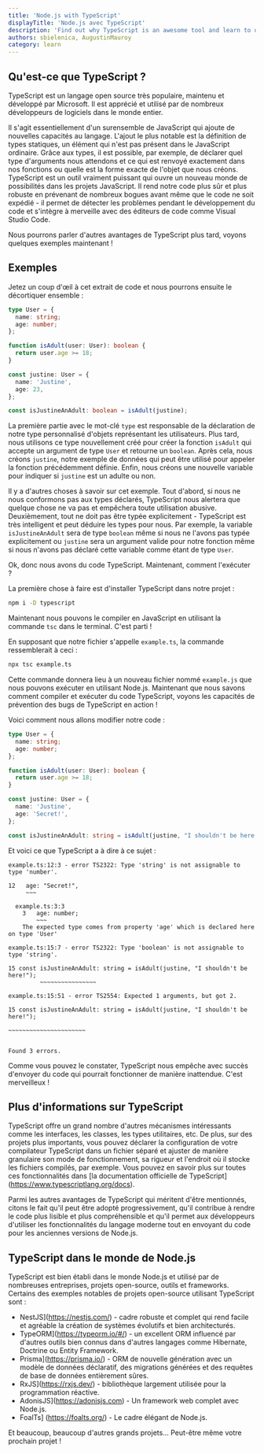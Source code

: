 ```yaml
---
title: 'Node.js with TypeScript'
displayTitle: 'Node.js avec TypeScript'
description: 'Find out why TypeScript is an awesome tool and learn to use it by yourself.'
authors: sbielenica, AugustinMauroy
category: learn
---
```


## Qu'est-ce que TypeScript ?

TypeScript est un langage open source très populaire, maintenu et développé par Microsoft. Il est apprécié et utilisé par de nombreux développeurs de logiciels dans le monde entier.

Il s'agit essentiellement d'un surensemble de JavaScript qui ajoute de nouvelles capacités au langage. L'ajout le plus notable est la définition de types statiques, un élément qui n'est pas présent dans le JavaScript ordinaire. Grâce aux types, il est possible, par exemple, de déclarer quel type d'arguments nous attendons et ce qui est renvoyé exactement dans nos fonctions ou quelle est la forme exacte de l'objet que nous créons. TypeScript est un outil vraiment puissant qui ouvre un nouveau monde de possibilités dans les projets JavaScript. Il rend notre code plus sûr et plus robuste en prévenant de nombreux bogues avant même que le code ne soit expédié - il permet de détecter les problèmes pendant le développement du code et s'intègre à merveille avec des éditeurs de code comme Visual Studio Code.

Nous pourrons parler d'autres avantages de TypeScript plus tard, voyons quelques exemples maintenant !

## Exemples

Jetez un coup d'œil à cet extrait de code et nous pourrons ensuite le décortiquer ensemble :

```ts
type User = {
  name: string;
  age: number;
};

function isAdult(user: User): boolean {
  return user.age >= 18;
}

const justine: User = {
  name: 'Justine',
  age: 23,
};

const isJustineAnAdult: boolean = isAdult(justine);
```

La première partie avec le mot-clé `type` est responsable de la déclaration de notre type personnalisé d'objets représentant les utilisateurs. Plus tard, nous utilisons ce type nouvellement créé pour créer la fonction `isAdult` qui accepte un argument de type `User` et retourne un `boolean`. Après cela, nous créons `justine`, notre exemple de données qui peut être utilisé pour appeler la fonction précédemment définie. Enfin, nous créons une nouvelle variable pour indiquer si `justine` est un adulte ou non.

Il y a d'autres choses à savoir sur cet exemple. Tout d'abord, si nous ne nous conformons pas aux types déclarés, TypeScript nous alertera que quelque chose ne va pas et empêchera toute utilisation abusive. Deuxièmement, tout ne doit pas être typée explicitement - TypeScript est très intelligent et peut déduire les types pour nous. Par exemple, la variable `isJustineAnAdult` sera de type `boolean` même si nous ne l'avons pas typée explicitement ou `justine` sera un argument valide pour notre fonction même si nous n'avons pas déclaré cette variable comme étant de type `User`.

Ok, donc nous avons du code TypeScript. Maintenant, comment l'exécuter ?

La première chose à faire est d'installer TypeScript dans notre projet :

```bash
npm i -D typescript
```

Maintenant nous pouvons le compiler en JavaScript en utilisant la commande `tsc` dans le terminal. C'est parti !

En supposant que notre fichier s'appelle `example.ts`, la commande ressemblerait à ceci :

```bash
npx tsc example.ts
```

Cette commande donnera lieu à un nouveau fichier nommé `example.js` que nous pouvons exécuter en utilisant Node.js.
Maintenant que nous savons comment compiler et exécuter du code TypeScript, voyons les capacités de prévention des bugs de TypeScript en action !

Voici comment nous allons modifier notre code :

```ts
type User = {
  name: string;
  age: number;
};

function isAdult(user: User): boolean {
  return user.age >= 18;
}

const justine: User = {
  name: 'Justine',
  age: 'Secret!',
};

const isJustineAnAdult: string = isAdult(justine, "I shouldn't be here!");
```

Et voici ce que TypeScript a à dire à ce sujet :

```console
example.ts:12:3 - error TS2322: Type 'string' is not assignable to type 'number'.

12   age: "Secret!",
     ~~~

  example.ts:3:3
    3   age: number;
        ~~~
    The expected type comes from property 'age' which is declared here on type 'User'

example.ts:15:7 - error TS2322: Type 'boolean' is not assignable to type 'string'.

15 const isJustineAnAdult: string = isAdult(justine, "I shouldn't be here!");
         ~~~~~~~~~~~~~~~~

example.ts:15:51 - error TS2554: Expected 1 arguments, but got 2.

15 const isJustineAnAdult: string = isAdult(justine, "I shouldn't be here!");
                                                     ~~~~~~~~~~~~~~~~~~~~~~


Found 3 errors.
```

Comme vous pouvez le constater, TypeScript nous empêche avec succès d'envoyer du code qui pourrait fonctionner de manière inattendue. C'est merveilleux !

## Plus d'informations sur TypeScript

TypeScript offre un grand nombre d'autres mécanismes intéressants comme les interfaces, les classes, les types utilitaires, etc. De plus, sur des projets plus importants, vous pouvez déclarer la configuration de votre compilateur TypeScript dans un fichier séparé et ajuster de manière granulaire son mode de fonctionnement, sa rigueur et l'endroit où il stocke les fichiers compilés, par exemple. Vous pouvez en savoir plus sur toutes ces fonctionnalités dans [la documentation officielle de TypeScript] (https://www.typescriptlang.org/docs).

Parmi les autres avantages de TypeScript qui méritent d'être mentionnés, citons le fait qu'il peut être adopté progressivement, qu'il contribue à rendre le code plus lisible et plus compréhensible et qu'il permet aux développeurs d'utiliser les fonctionnalités du langage moderne tout en envoyant du code pour les anciennes versions de Node.js.

## TypeScript dans le monde de Node.js

TypeScript est bien établi dans le monde Node.js et utilisé par de nombreuses entreprises, projets open-source, outils et frameworks.
Certains des exemples notables de projets open-source utilisant TypeScript sont :

* NestJS](https://nestjs.com/) - cadre robuste et complet qui rend facile et agréable la création de systèmes évolutifs et bien architecturés.
* TypeORM](https://typeorm.io/#/) - un excellent ORM influencé par d'autres outils bien connus dans d'autres langages comme Hibernate, Doctrine ou Entity Framework.
* Prisma](https://prisma.io/) - ORM de nouvelle génération avec un modèle de données déclaratif, des migrations générées et des requêtes de base de données entièrement sûres.
* RxJS](https://rxjs.dev/) - bibliothèque largement utilisée pour la programmation réactive.
* AdonisJS](https://adonisjs.com) - Un framework web complet avec Node.js.
* FoalTs] (https://foalts.org/) - Le cadre élégant de Node.js.

Et beaucoup, beaucoup d'autres grands projets... Peut-être même votre prochain projet !
